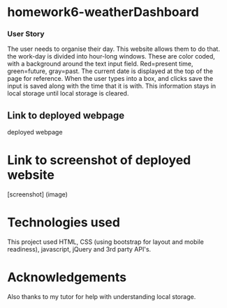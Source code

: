 # homework6-weatherDashboard

### User Story
The user needs to organise their day. This website allows them to do that. the work-day is divided into hour-long windows. These are color coded, with a background around the text input field. Red=present time, green=future, gray=past. The current date is displayed at the top of the page for reference. When the user types into a box, and clicks save the input is saved along with the time that it is with. This information stays in local storage until local storage is cleared.

## Link to deployed webpage
deployed webpage

# Link to screenshot of deployed website
[screenshot] (image)

# Technologies used
This project used HTML, CSS (using bootstrap for layout and mobile readiness), javascript, jQuery and 3rd party API's.

# Acknowledgements
 Also thanks to my tutor for help with understanding local storage.